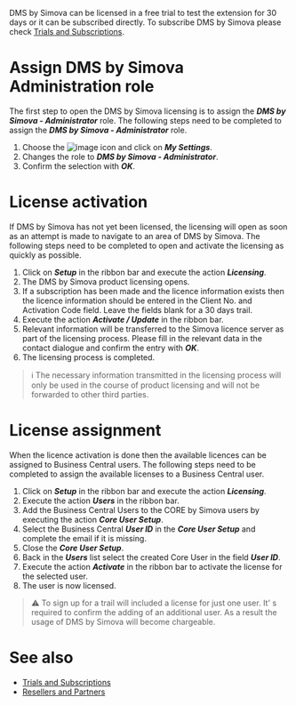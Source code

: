 

DMS by Simova can be licensed in a free trial to test the extension for 30 days or it can be subscribed directly. To subscribe DMS by Simova please check [Trials and Subscriptions](/Getting-started/Trials-and-Subscriptions).

# Assign DMS by Simova Administration role
The first step to open the DMS by Simova licensing is to assign the _**DMS by Simova - Administrator**_ role. The following steps need to be completed to assign the _**DMS by Simova - Administrator**_ role.

1. Choose the ![image](/Setting-up-DMS-by-Simova/settings_small.png) icon and click on _**My Settings**_.
2. Changes the role to _**DMS by Simova - Administrator**_.
3. Confirm the selection with _**OK**_.

# License activation
If DMS by Simova has not yet been licensed, the licensing will open as soon as an attempt is made to navigate to an area of DMS by Simova. The following steps need to be completed to open and activate the licensing as quickly as possible.

1. Click on _**Setup**_ in the ribbon bar and execute the action _**Licensing**_.
2. The DMS by Simova product licensing opens.
3. If a subscription has been made and the licence information exists then the licence information should be entered in the Client No. and Activation Code field. Leave the fields blank for a 30 days trail.
4. Execute the action _**Activate / Update**_ in the ribbon bar.
5. Relevant information will be transferred to the Simova licence server as part of the licensing process. Please fill in the relevant data in the contact dialogue and confirm the entry with _**OK**_.
6. The licensing process is completed.

> :information_source: The necessary information transmitted in the licensing process will only be used in the course of product licensing and will not be forwarded to other third parties.

# License assignment
When the licence activation is done then the available licences can be assigned to Business Central users. The following steps need to be completed to assign the available licenses to a Business Central user.

1. Click on _**Setup**_ in the ribbon bar and execute the action _**Licensing**_.
2. Execute the action _**Users**_ in the ribbon bar.
3. Add the Business Central Users to the CORE by Simova users by executing the action _**Core User Setup**_.
4. Select the Business Central _**User ID**_ in the _**Core User Setup**_ and complete the email if it is missing.
5. Close the _**Core User Setup**_.
6. Back in the _**Users**_ list select the created Core User in the field _**User ID**_.
7. Execute the action _**Activate**_ in the ribbon bar to activate the license for the selected user.
8. The user is now licensed.

> :warning: To sign up for a trail will included a license for just one user. It' s required to confirm the adding of an additional user. As a result the usage of DMS by Simova will become chargeable.

# See also
- [Trials and Subscriptions](/Getting-started/Trials-and-Subscriptions)
- [Resellers and Partners](/Getting-started/Resellers-and-Partners)